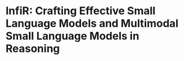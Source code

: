 # InfiR: Crafting Effective Small Language Models and Multimodal Small Language Models in Reasoning
